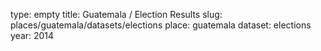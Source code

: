type: empty
title: Guatemala / Election Results
slug: places/guatemala/datasets/elections
place: guatemala
dataset: elections
year: 2014
